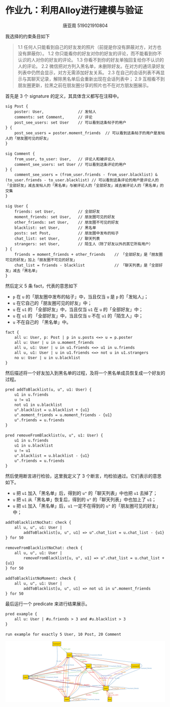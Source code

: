 # 作业九：利用Alloy进行建模与验证

<center>唐亚周 519021910804</center>

我选择的约束条目如下

> 1.1 任何人只能看到自己的好友发的照片（前提是你没有屏蔽对方，对方也没有屏蔽你）。
> 1.2 你只能看你的好友对你的好友的评论，而不能看到你不认识的人对你的好友的评论。
> 1.3 你看不到你的好友单独回复给你不认识的人的评论。
> 2.2 微信把对方列入黑名单，未删除好友。在对方的通讯录好友列表中仍然会显示，对方无需添加好友关系。
> 2.3 在自己的会话列表不再显示与其聊天记录，解除黑名单后会重新出现在会话列表中；
> 2.9 互相看不到朋友圈更新，拉黑之前在朋友圈分享的照片也不在对方朋友圈展示。

首先是 3 个 signature 的定义，其具体含义都写在注释中。

```alloy
sig Post {
    poster: User,               // 发帖人
    comments: set Comment,      // 评论
    post_see_users: set User    // 可以看到这条帖子的用户
} {
    post_see_users = poster.moment_friends  // 可以看到这条帖子的用户是发帖人的「朋友圈可见的好友」
}

sig Comment {
    from_user, to_user: User,   // 评论人和被评论人
    comment_see_users: set User // 可以看到这条评论的用户
} {
    comment_see_users = (from_user.friends - from_user.blacklist) & (to_user.friends - to_user.blacklist) // 可以看到这条评论的用户是评论人的「全部好友」减去发帖人的「黑名单」与被评论人的「全部好友」减去被评论人的「黑名单」的交集
}

sig User {
    friends: set User,          // 全部好友
    moment_friends: set User,   // 朋友圈可见的好友
    other_friends: set User,    // 朋友圈不可见的好友
    blacklist: set User,        // 黑名单
    posts: set Post,            // 朋友圈中发布的帖子
    chat_list: set User,        // 聊天列表
    strangers: set User,        // 陌生人（除了好友以外的其它所有用户）
} {
    friends = moment_friends + other_friends    // 「全部好友」是「朋友圈可见的好友」加上「朋友圈不可见的好友」
    chat_list = friends - blacklist             // 「聊天列表」是「全部好友」减去「黑名单」
}
```

然后定义 5 条 fact，代表的意思如下

* `p` 在 `u` 的「朋友圈中发布的帖子」中，当且仅当 `u` 是 `p` 的「发帖人」；
* `u` 在它自己的「朋友圈可见的好友」中；
* `u` 在 `u1` 的 「全部好友」中，当且仅当 `u1` 在 `u` 的「全部好友」中；
* `u` 在 `u1` 的 「全部好友」中，当且仅当 `u` 不在 `u1` 的「陌生人」中；
* `u` 不在自己的 「黑名单」中。

```alloy
fact {
    all u: User, p: Post | p in u.posts <=> u = p.poster
    all u: User | u in u.moment_friends
    all u, u1: User | u in u1.friends <=> u1 in u.friends
    all u, u1: User | u in u1.friends <=> not u in u1.strangers
    no u: User | u in u.blacklist
}
```

然后描述将一个好友加入到黑名单的过程，及将一个黑名单成员恢复成一个好友的过程。

```alloy
pred addToBlacklist(u, u", u1: User) {
    u1 in u.friends
    u != u1
    not u1 in u.blacklist
    u".blacklist = u.blacklist + {u1}
    u".moment_friends = u.moment_friends - {u1}
    u".friends = u.friends
}

pred removeFromBlacklist(u, u", u1: User) {
    u1 in u.friends
    u1 in u.blacklist
    u != u1
    u".blacklist = u.blacklist - {u1}
    u".friends = u.friends
}
```

然后使用断言进行检验，这里我定义了 3 个断言，均检验通过。它们表示的意思如下。

* `u` 把 `u1` 加入「黑名单」后，得到的 `u"` 的「聊天列表」中也把 `u1` 去掉了；
* `u` 把 `u1` 从「黑名单」恢复后，得到的 `u"` 的「聊天列表」中也加上了 `u1`；
* `u` 把 `u1` 加入「黑名单」后，`u1` 一定不在得到的 `u"` 的「朋友圈可见的好友」中；

```alloy
addToBlacklistNoChat: check {
    all u, u", u1: User |
        addToBlacklist[u, u", u1] => u".chat_list = u.chat_list - {u1}
} for 50

removeFromBlacklistNoChat: check {
    all u, u", u1: User |
        removeFromBlacklist[u, u", u1] => u".chat_list = u.chat_list + {u1}
} for 50

addToBlacklistNoMoment: check {
    all u, u", u1: User |
        addToBlacklist[u, u", u1] => not u1 in u".moment_friends
} for 50
```

最后运行一个 predicate 来进行结果展示。

```alloy
pred example {
    all u: User | #u.friends > 3 and #u.blacklist > 3
}

run example for exactly 5 User, 10 Post, 20 Comment
```

![](img/1.png)
